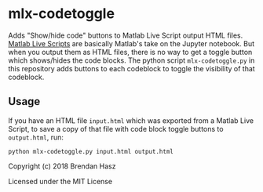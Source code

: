 # mlx-codetoggle

Adds "Show/hide code" buttons to Matlab Live Script output HTML files.  [Matlab Live Scripts](http://www.mathworks.com/help/matlab/matlab_prog/what-is-a-live-script-or-function.html) are basically Matlab's take on the Jupyter notebook.  But when you output them as HTML files, there is no way to get a toggle button which shows/hides the code blocks.  The python script `mlx-codetoggle.py` in this repository adds buttons to each codeblock to toggle the visibility of that codeblock.

## Usage

If you have an HTML file `input.html` which was exported from a Matlab Live Script, to save a copy of that file with code block toggle buttons to `output.html`, run:

```
python mlx-codetoggle.py input.html output.html
```

Copyright (c) 2018 Brendan Hasz

Licensed under the MIT License


